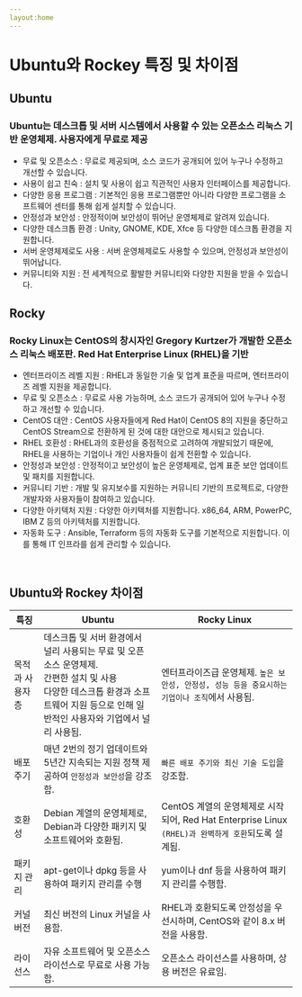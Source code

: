 ```yaml
---
layout:home
---
```


# Ubuntu와 Rockey 특징 및 차이점


## Ubuntu
### Ubuntu는 데스크톱 및 서버 시스템에서 사용할 수 있는 오픈소스 리눅스 기반 운영체제. 사용자에게 무료로 제공

- 무료 및 오픈소스 : 무료로 제공되며, 소스 코드가 공개되어 있어 누구나 수정하고 개선할 수 있습니다.
- 사용이 쉽고 친숙 : 설치 및 사용이 쉽고 직관적인 사용자 인터페이스를 제공합니다.
- 다양한 응용 프로그램 : 기본적인 응용 프로그램뿐만 아니라 다양한 프로그램을 소프트웨어 센터를 통해 쉽게 설치할 수 있습니다.
- 안정성과 보안성 : 안정적이며 보안성이 뛰어난 운영체제로 알려져 있습니다.
- 다양한 데스크톱 환경 : Unity, GNOME, KDE, Xfce 등 다양한 데스크톱 환경을 지원합니다.
- 서버 운영체제로도 사용 : 서버 운영체제로도 사용할 수 있으며, 안정성과 보안성이 뛰어납니다.
- 커뮤니티와 지원 : 전 세계적으로 활발한 커뮤니티와 다양한 지원을 받을 수 있습니다.

## Rocky
### Rocky Linux는 CentOS의 창시자인 Gregory Kurtzer가 개발한 오픈소스 리눅스 배포판. Red Hat Enterprise Linux (RHEL)을 기반

- 엔터프라이즈 레벨 지원 : RHEL과 동일한 기술 및 업계 표준을 따르며, 엔터프라이즈 레벨 지원을 제공합니다.
- 무료 및 오픈소스 : 무료로 사용 가능하며, 소스 코드가 공개되어 있어 누구나 수정하고 개선할 수 있습니다.
- CentOS 대안 : CentOS 사용자들에게 Red Hat이 CentOS 8의 지원을 중단하고 CentOS Stream으로 전환하게 된 것에 대한 대안으로 제시되고 있습니다.
- RHEL 호환성 : RHEL과의 호환성을 중점적으로 고려하여 개발되었기 때문에, RHEL을 사용하는 기업이나 개인 사용자들이 쉽게 전환할 수 있습니다.
- 안정성과 보안성 : 안정적이고 보안성이 높은 운영체제로, 업계 표준 보안 업데이트 및 패치를 지원합니다.
- 커뮤니티 기반 : 개발 및 유지보수를 지원하는 커뮤니티 기반의 프로젝트로, 다양한 개발자와 사용자들이 참여하고 있습니다.
- 다양한 아키텍처 지원 : 다양한 아키텍처를 지원합니다. x86_64, ARM, PowerPC, IBM Z 등의 아키텍처를 지원합니다.
- 자동화 도구 : Ansible, Terraform 등의 자동화 도구를 기본적으로 지원합니다. 이를 통해 IT 인프라를 쉽게 관리할 수 있습니다.

<br>

## Ubuntu와 Rockey 차이점
|특징| Ubuntu   |Rocky Linux|
|---|---|---|
|목적과 사용자층|데스크톱 및 서버 환경에서 널리 사용되는 무료 및 오픈소스 운영체제.  <br>  간편한 설치 및 사용 <br> 다양한 데스크톱 환경과 소프트웨어 지원 등으로 인해 일반적인 사용자와 기업에서 널리 사용됨.|엔터프라이즈급 운영체제. `높은 보안성, 안정성, 성능 등을 중요시하는 기업이나 조직`에서 사용됨.|
|배포 주기|매년 2번의 정기 업데이트와 5년간 지속되는 지원 정책 제공하여 `안정성과 보안성`을 강조함.|`빠른 배포 주기와 최신 기술 도입`을 강조함.|
|호환성|Debian 계열의 운영체제로, Debian과 다양한 패키지 및 소프트웨어와 호환됨.|CentOS 계열의 운영체제로 시작되어, Red Hat Enterprise Linux `(RHEL)과 완벽하게 호환`되도록 설계됨.|
|패키지 관리| apt-get이나 dpkg 등을 사용하여 패키지 관리를 수행|yum이나 dnf 등을 사용하여 패키지 관리를 수행함.|
|커널 버전|최신 버전의 Linux 커널을 사용함.|RHEL과 호환되도록 안정성을 우선시하며, CentOS와 같이 8.x 버전을 사용함.|
|라이선스|자유 소프트웨어 및 오픈소스 라이선스로 무료로 사용 가능함.|오픈소스 라이선스를 사용하며, 상용 버전은 유료임.|
